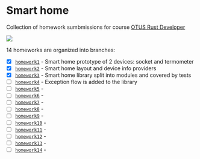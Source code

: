 # Smart home

Collection of homework sumbmissions for course [OTUS Rust Developer](https://otus.ru/lessons/rust-developer/?int_source=courses_catalog&int_term=programming)

[![](https://github.com/mihsamusev/otus_smart_home/actions/workflows/build.yml/badge.svg)](https://github.com/mihsamusev/otus_smart_home/actions/workflows/build.yml)

14 homeworks are organized into branches:

- [x] [`homework1`](https://github.com/mihsamusev/otus_smart_home/tree/homework1) - Smart home prototype of 2 devices: socket and termometer
- [x] [`homework2`](https://github.com/mihsamusev/otus_smart_home/tree/homework2) - Smart home layout and device info providers
- [x] [`homework3`](https://github.com/mihsamusev/otus_smart_home/tree/homework3) - Smart home library split into modules and covered by tests
- [ ] [`homework4`](https://github.com/mihsamusev/otus_smart_home/tree/homework4) - Exception flow is added to the library
- [ ] [`homework5`](https://github.com/mihsamusev/otus_smart_home/tree/homework5) -
- [ ] [`homework6`](https://github.com/mihsamusev/otus_smart_home/tree/homework6) -
- [ ] [`homework7`](https://github.com/mihsamusev/otus_smart_home/tree/homework7) -
- [ ] [`homework8`](https://github.com/mihsamusev/otus_smart_home/tree/homework8) -
- [ ] [`homework9`](https://github.com/mihsamusev/otus_smart_home/tree/homework9) -
- [ ] [`homework10`](https://github.com/mihsamusev/otus_smart_home/tree/homework10) -
- [ ] [`homework11`](https://github.com/mihsamusev/otus_smart_home/tree/homework11) -
- [ ] [`homework12`](https://github.com/mihsamusev/otus_smart_home/tree/homework12) -
- [ ] [`homework13`](https://github.com/mihsamusev/otus_smart_home/tree/homework13) -
- [ ] [`homework14`](https://github.com/mihsamusev/otus_smart_home/tree/homework14) -
